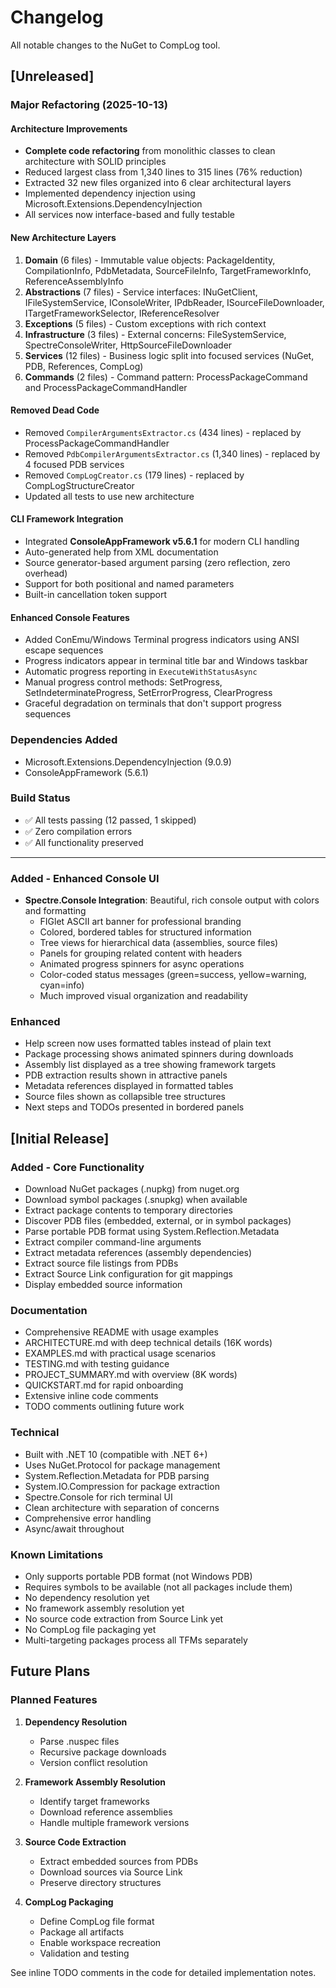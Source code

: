 # Changelog

All notable changes to the NuGet to CompLog tool.

## [Unreleased]

### Major Refactoring (2025-10-13)

#### Architecture Improvements
- **Complete code refactoring** from monolithic classes to clean architecture with SOLID principles
- Reduced largest class from 1,340 lines to 315 lines (76% reduction)
- Extracted 32 new files organized into 6 clear architectural layers
- Implemented dependency injection using Microsoft.Extensions.DependencyInjection
- All services now interface-based and fully testable

#### New Architecture Layers
1. **Domain** (6 files) - Immutable value objects: PackageIdentity, CompilationInfo, PdbMetadata, SourceFileInfo, TargetFrameworkInfo, ReferenceAssemblyInfo
2. **Abstractions** (7 files) - Service interfaces: INuGetClient, IFileSystemService, IConsoleWriter, IPdbReader, ISourceFileDownloader, ITargetFrameworkSelector, IReferenceResolver
3. **Exceptions** (5 files) - Custom exceptions with rich context
4. **Infrastructure** (3 files) - External concerns: FileSystemService, SpectreConsoleWriter, HttpSourceFileDownloader
5. **Services** (12 files) - Business logic split into focused services (NuGet, PDB, References, CompLog)
6. **Commands** (2 files) - Command pattern: ProcessPackageCommand and ProcessPackageCommandHandler

#### Removed Dead Code
- Removed `CompilerArgumentsExtractor.cs` (434 lines) - replaced by ProcessPackageCommandHandler
- Removed `PdbCompilerArgumentsExtractor.cs` (1,340 lines) - replaced by 4 focused PDB services
- Removed `CompLogCreator.cs` (179 lines) - replaced by CompLogStructureCreator
- Updated all tests to use new architecture

#### CLI Framework Integration
- Integrated **ConsoleAppFramework v5.6.1** for modern CLI handling
- Auto-generated help from XML documentation
- Source generator-based argument parsing (zero reflection, zero overhead)
- Support for both positional and named parameters
- Built-in cancellation token support

#### Enhanced Console Features
- Added ConEmu/Windows Terminal progress indicators using ANSI escape sequences
- Progress indicators appear in terminal title bar and Windows taskbar
- Automatic progress reporting in `ExecuteWithStatusAsync`
- Manual progress control methods: SetProgress, SetIndeterminateProgress, SetErrorProgress, ClearProgress
- Graceful degradation on terminals that don't support progress sequences

### Dependencies Added
- Microsoft.Extensions.DependencyInjection (9.0.9)
- ConsoleAppFramework (5.6.1)

### Build Status
- ✅ All tests passing (12 passed, 1 skipped)
- ✅ Zero compilation errors
- ✅ All functionality preserved

---

### Added - Enhanced Console UI
- **Spectre.Console Integration**: Beautiful, rich console output with colors and formatting
  - FIGlet ASCII art banner for professional branding
  - Colored, bordered tables for structured information
  - Tree views for hierarchical data (assemblies, source files)
  - Panels for grouping related content with headers
  - Animated progress spinners for async operations
  - Color-coded status messages (green=success, yellow=warning, cyan=info)
  - Much improved visual organization and readability

### Enhanced
- Help screen now uses formatted tables instead of plain text
- Package processing shows animated spinners during downloads
- Assembly list displayed as a tree showing framework targets
- PDB extraction results shown in attractive panels
- Metadata references displayed in formatted tables
- Source files shown as collapsible tree structures
- Next steps and TODOs presented in bordered panels

## [Initial Release]

### Added - Core Functionality
- Download NuGet packages (.nupkg) from nuget.org
- Download symbol packages (.snupkg) when available
- Extract package contents to temporary directories
- Discover PDB files (embedded, external, or in symbol packages)
- Parse portable PDB format using System.Reflection.Metadata
- Extract compiler command-line arguments
- Extract metadata references (assembly dependencies)
- Extract source file listings from PDBs
- Extract Source Link configuration for git mappings
- Display embedded source information

### Documentation
- Comprehensive README with usage examples
- ARCHITECTURE.md with deep technical details (16K words)
- EXAMPLES.md with practical usage scenarios
- TESTING.md with testing guidance
- PROJECT_SUMMARY.md with overview (8K words)
- QUICKSTART.md for rapid onboarding
- Extensive inline code comments
- TODO comments outlining future work

### Technical
- Built with .NET 10 (compatible with .NET 6+)
- Uses NuGet.Protocol for package management
- System.Reflection.Metadata for PDB parsing
- System.IO.Compression for package extraction
- Spectre.Console for rich terminal UI
- Clean architecture with separation of concerns
- Comprehensive error handling
- Async/await throughout

### Known Limitations
- Only supports portable PDB format (not Windows PDB)
- Requires symbols to be available (not all packages include them)
- No dependency resolution yet
- No framework assembly resolution yet
- No source code extraction from Source Link yet
- No CompLog file packaging yet
- Multi-targeting packages process all TFMs separately

## Future Plans

### Planned Features
1. **Dependency Resolution**
   - Parse .nuspec files
   - Recursive package downloads
   - Version conflict resolution

2. **Framework Assembly Resolution**
   - Identify target frameworks
   - Download reference assemblies
   - Handle multiple framework versions

3. **Source Code Extraction**
   - Extract embedded sources from PDBs
   - Download sources via Source Link
   - Preserve directory structures

4. **CompLog Packaging**
   - Define CompLog file format
   - Package all artifacts
   - Enable workspace recreation
   - Validation and testing

See inline TODO comments in the code for detailed implementation notes.
